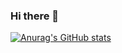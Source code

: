 ### Hi there 👋                                                                                                           
[![Anurag's GitHub stats](https://github-readme-stats.vercel.app/api?username=quocthinhvo&count_private=true&show_icons=true&theme=radical)]()




